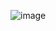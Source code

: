![image](https://github.com/fcx-Seddik/fcx-Seddik/assets/114055751/9a79e456-55b7-4458-a3ef-c2ec4b9bf7c0)

